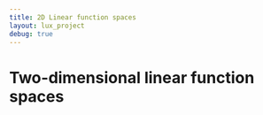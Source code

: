 ```yaml
---
title: 2D Linear function spaces
layout: lux_project
debug: true
---
```


<script src="https://cdnjs.cloudflare.com/ajax/libs/numeric/1.2.6/numeric.min.js"></script>

# Two-dimensional linear function spaces

<div id="bilinear-reconstruction" class="chart"></div>


